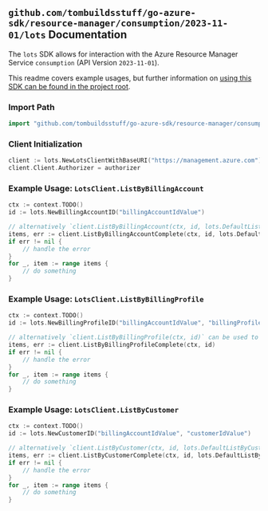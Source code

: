 
## `github.com/tombuildsstuff/go-azure-sdk/resource-manager/consumption/2023-11-01/lots` Documentation

The `lots` SDK allows for interaction with the Azure Resource Manager Service `consumption` (API Version `2023-11-01`).

This readme covers example usages, but further information on [using this SDK can be found in the project root](https://github.com/tombuildsstuff/go-azure-sdk/tree/main/docs).

### Import Path

```go
import "github.com/tombuildsstuff/go-azure-sdk/resource-manager/consumption/2023-11-01/lots"
```


### Client Initialization

```go
client := lots.NewLotsClientWithBaseURI("https://management.azure.com")
client.Client.Authorizer = authorizer
```


### Example Usage: `LotsClient.ListByBillingAccount`

```go
ctx := context.TODO()
id := lots.NewBillingAccountID("billingAccountIdValue")

// alternatively `client.ListByBillingAccount(ctx, id, lots.DefaultListByBillingAccountOperationOptions())` can be used to do batched pagination
items, err := client.ListByBillingAccountComplete(ctx, id, lots.DefaultListByBillingAccountOperationOptions())
if err != nil {
	// handle the error
}
for _, item := range items {
	// do something
}
```


### Example Usage: `LotsClient.ListByBillingProfile`

```go
ctx := context.TODO()
id := lots.NewBillingProfileID("billingAccountIdValue", "billingProfileIdValue")

// alternatively `client.ListByBillingProfile(ctx, id)` can be used to do batched pagination
items, err := client.ListByBillingProfileComplete(ctx, id)
if err != nil {
	// handle the error
}
for _, item := range items {
	// do something
}
```


### Example Usage: `LotsClient.ListByCustomer`

```go
ctx := context.TODO()
id := lots.NewCustomerID("billingAccountIdValue", "customerIdValue")

// alternatively `client.ListByCustomer(ctx, id, lots.DefaultListByCustomerOperationOptions())` can be used to do batched pagination
items, err := client.ListByCustomerComplete(ctx, id, lots.DefaultListByCustomerOperationOptions())
if err != nil {
	// handle the error
}
for _, item := range items {
	// do something
}
```
